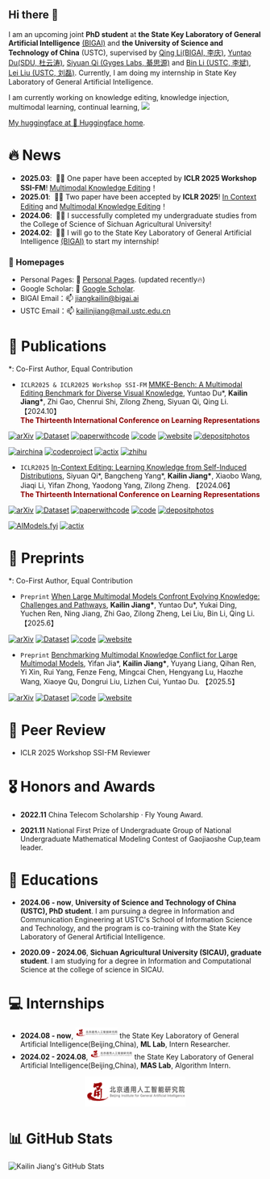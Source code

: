 ## Hi there 👋

I am an upcoming joint **PhD student** at **the State Key Laboratory of General Artificial Intelligence** <a href='https://www.bigai.ai/'>(BIGAI)</a> and **the University of Science and Technology of China** (USTC), supervised by <a href='https://liqing.io/'>Qing Li(BIGAI, 李庆)</a>, <a href='https://yuntaodu.github.io/'>Yuntao Du(SDU, 杜云涛)</a>, <a href='https://siyuanqi.github.io/'>Siyuan Qi (Gyges Labs, 綦思源)</a> and <a href='http://staff.ustc.edu.cn/~binli/'>Bin Li (USTC, 李斌)</a>, <a href='https://faculty.ustc.edu.cn/liulei13/zh_CN/index.htm'>Lei Liu (USTC, 刘磊)</a>. Currently, I am doing my internship in State Key Laboratory of General Artificial Intelligence.

I am currently working on knowledge editing, knowledge injection, multimodal learning, continual learning, <a href='https://scholar.google.com/citations?user=NSHQsrAAAAAJ'><img src="https://img.shields.io/endpoint?logo=Google%20Scholar&url=https%3A%2F%2Fcdn.jsdelivr.net%2Fgh%2FKailinJiang%2Fkailinjiang.github.io@google-scholar-stats%2Fgs_data_shieldsio.json&labelColor=f6f6f6&color=9cf&style=flat&label=citations">

My huggingface at 🤗 [Huggingface home](https://huggingface.co/kailinjiang).

<!-- My research interest includes neural machine translation and computer vision. I have published more than 100 papers at the top international AI conferences with total <a href='https://scholar.google.com/citations?user=DhtAFkwAAAAJ'>google scholar citations <strong><span id='total_cit'>260000+</span></strong></a> (You can also use google scholar badge <a href='https://scholar.google.com/citations?user=DhtAFkwAAAAJ'><img src="https://img.shields.io/endpoint?url={{ url | url_encode }}&logo=Google%20Scholar&labelColor=f6f6f6&color=9cf&style=flat&label=citations"></a>). -->


# 🔥 News
<!-- Allowed emojis: 🎉🎉for good news 📣📣for average news-->
- **2025.03**: &nbsp;🎉🎉 One paper have been accepted by **ICLR 2025 Workshop SSI-FM**! <a href='https://mmke-bench-iclr.github.io/'>Multimodal Knowledge Editing</a>！
- **2025.01**: &nbsp;🎉🎉 Two paper have been accepted by **ICLR 2025**! <a href='https://arxiv.org/pdf/2406.11194'>In Context Editing</a> and <a href='https://mmke-bench-iclr.github.io/'>Multimodal Knowledge Editing</a>！
- **2024.06**: &nbsp;🎉🎉 I successfully completed my undergraduate studies from the College of Science of Sichuan Agricultural University!
- **2024.02**: &nbsp;📣📣 I will go to the State Key Laboratory of General Artificial Intelligence <a href='https://www.bigai.ai/'>(BIGAI)</a> to start my internship!

### 📎 Homepages
- Personal Pages: 🌱 [Personal Pages](https://kailinjiang.github.io/). (updated recently🔥)
- Google Scholar: 🔭 [Google Scholar](https://scholar.google.com/citations?user=NSHQsrAAAAAJ&hl=zh-CN). 
- BIGAI Email：📫  jiangkailin@bigai.ai
- USTC Email：📫  kailinjiang@mail.ustc.edu.cn

# 📝 Publications
*: Co-First Author, Equal Contribution

- `ICLR2025 & ICLR2025 Workshop SSI-FM` [MMKE-Bench: A Multimodal Editing Benchmark for Diverse Visual Knowledge](https://arxiv.org/abs/2502.19870), Yuntao Du\*, **Kailin Jiang\***, Zhi Gao, Chenrui Shi, Zilong Zheng, Siyuan Qi, Qing Li. 【2024.10】<br>
<b style="color: #8B0000;">The Thirteenth International Conference on Learning Representations</b>


[![arXiv](https://img.shields.io/badge/Arxiv-2502.19870-b31b1b.svg?logo=arXiv)](https://arxiv.org/pdf/2502.19870) [![Dataset](https://img.shields.io/badge/%F0%9F%A4%97%20Dataset-MMKE_Bench-blue)](https://huggingface.co/datasets/kailinjiang/MMKE-Bench-dataset)  [![paperwithcode](https://img.shields.io/badge/PWC-MMKE_Bench-blue?logo=paperswithcode)](https://paperswithcode.com/paper/mmke-bench-a-multimodal-editing-benchmark-for)  [![code](https://img.shields.io/badge/Code-MMKE_Bench-blue?logo=github)](https://github.com/MMKE-Bench-ICLR/MMKE-Bench) [![website](https://img.shields.io/badge/Website-MMKE_Bench-orange?logo=homepage)](https://mmke-bench-iclr.github.io/) [![depositphotos](https://img.shields.io/badge/Poster-MMKE_Bench-red?logo=depositphotos)](./images/poster/iclr25_mmke_bench_poster.pdf)

[![airchina](https://img.shields.io/badge/数源AI-MMKE_Bench-red?logo=airchina)](https://mp.weixin.qq.com/s/iN826lITi5Xyz-3GnrdVIQ) [![codeproject](https://img.shields.io/badge/量子之心-MMKE_Bench-red?logo=codeproject)](https://www.xiaohongshu.com/explore/67e2d622000000000603cbfc?note_flow_source=wechat&xsec_token=CBldN8wUavDAzFvP4tK_noXO94RAXcelKKqlO3pFiJ6EQ=) [![actix](https://img.shields.io/badge/极市平台-MMKE_Bench-red?logo=actix)](https://mp.weixin.qq.com/s/JfxeytzWU0QoIUfJTGqgQQ) [![zhihu](https://img.shields.io/badge/知乎-MMKE_Bench-red?logo=zhihu)](https://zhuanlan.zhihu.com/p/30599722521)



- `ICLR2025` [In-Context Editing: Learning Knowledge from Self-Induced Distributions](https://arxiv.org/pdf/2406.11194), Siyuan Qi\*, Bangcheng Yang\*, **Kailin Jiang\***, Xiaobo Wang, Jiaqi Li, Yifan Zhong, Yaodong Yang, Zilong Zheng. 【2024.06】<br>
<b style="color: #8B0000;">The Thirteenth International Conference on Learning Representations</b>


[![arXiv](https://img.shields.io/badge/Arxiv-2406.11194-b31b1b.svg?logo=arXiv)](https://arxiv.org/abs/2406.11194)  [![Dataset](https://img.shields.io/badge/%F0%9F%A4%97%20Dataset-ICE-blue)](https://huggingface.co/datasets/Yofuria/ICE)  [![paperwithcode](https://img.shields.io/badge/PWC-ICE-blue?logo=paperswithcode)](https://paperswithcode.com/paper/in-context-editing-learning-knowledge-from)  [![code](https://img.shields.io/badge/Code-ICE-blue?logo=github)](https://github.com/bigai-ai/ICE) [![depositphotos](https://img.shields.io/badge/Poster-ICE-red?logo=depositphotos)](./images/poster/ICE_poster.png)

[![AIModels.fyi](https://img.shields.io/badge/AIModels.fyi-ICE-blue?logo=anthropic)](https://www.aimodels.fyi/papers/arxiv/context-editing-learning-knowledge-from-self-induced) [![actix](https://img.shields.io/badge/极市平台-ICE-red?logo=actix)](https://mp.weixin.qq.com/s/Mr9HPeHJSsVfUIeF6j-zWw)





# 📝 Preprints
*: Co-First Author, Equal Contribution



- `Preprint` [When Large Multimodal Models Confront Evolving Knowledge: Challenges and Pathways](https://arxiv.org/abs/2505.24449),  **Kailin Jiang\***, Yuntao Du\*, Yukai Ding, Yuchen Ren, Ning Jiang, Zhi Gao, Zilong Zheng, Lei Liu, Bin Li, Qing Li.【2025.6】<br>

[![arXiv](https://img.shields.io/badge/Arxiv-2505.24449-b31b1b.svg?logo=arXiv)](https://arxiv.org/abs/2505.24449) [![Dataset](https://img.shields.io/badge/%F0%9F%A4%97%20Dataset-EVOKE-blue)](https://huggingface.co/datasets/kailinjiang/EVOKE)   [![code](https://img.shields.io/badge/Code-EVOKE-blue?logo=github)](https://github.com/EVOKE-LMM/EVOKE) [![website](https://img.shields.io/badge/Website-EVOKE-orange?logo=homepage)](https://evoke-lmm.github.io/)



- `Preprint` [Benchmarking Multimodal Knowledge Conflict for Large Multimodal Models](https://arxiv.org/pdf/2505.19509), Yifan Jia\*, **Kailin Jiang\***, Yuyang Liang, Qihan Ren, Yi Xin, Rui Yang, Fenze Feng, Mingcai Chen, Hengyang Lu, Haozhe Wang, Xiaoye Qu, Dongrui Liu, Lizhen Cui, Yuntao Du. 【2025.5】<br>

[![arXiv](https://img.shields.io/badge/Arxiv-2505.19509-b31b1b.svg?logo=arXiv)](https://arxiv.org/pdf/2505.19509) [![Dataset](https://img.shields.io/badge/%F0%9F%A4%97%20Dataset-MMKC_Bench-blue)](https://huggingface.co/datasets/starjyf/MLLMKC-datasets)   [![code](https://img.shields.io/badge/Code-MMKC_Bench-blue?logo=github)](https://github.com/MLLMKCBENCH/MLLMKC) [![website](https://img.shields.io/badge/Website-MMKC_Bench-orange?logo=homepage)](https://mllmkcbench.github.io/)





# 📰 Peer Review
- ICLR 2025 Workshop SSI-FM Reviewer



# 🎖 Honors and Awards
- **2022.11** China Telecom Scholarship · Fly Young Award.
  
- **2021.11** National First Prize of Undergraduate Group of National Undergraduate Mathematical Modeling Contest of Gaojiaoshe Cup,team leader. 


# 📖 Educations
- **2024.06 - now**, **University of Science and Technology of China (USTC), PhD student**. I am pursuing a degree in Information and Communication Engineering at USTC's School of Information Science and Technology, and the program is co-training with the State Key Laboratory of General Artificial Intelligence.

- **2020.09 - 2024.06**, **Sichuan Agricultural University (SICAU), graduate student**. I am studying for a degree in Information and Computational Science at the college of science in SICAU.


# 💻 Internships
- **2024.08 - now**, <img src='./images/logo960.png' style='width: 6em;'> the State Key Laboratory of General Artificial Intelligence(Beijing,China), **ML Lab**, Intern Researcher.
- **2024.02 - 2024.08**, <img src='./images/logo960.png' style='width: 6em;'> the State Key Laboratory of General Artificial Intelligence(Beijing,China), **MAS Lab**, Algorithm Intern.





<p align="center">
  <img src="images/logo960.png" alt="BIGAI" width="200" height="60">
</p>

<html lang="en">
<head>
    <meta charset="UTF-8">
    <meta name="viewport" content="width=device-width, initial-scale=1.0">
    <title>Map Widget</title>
    <style>
        .map-container {
            width: 300px; 
            margin: 0 auto; 
            text-align: center; 
        }
        .map-container iframe {
            width: 100%; 
            height: 300px; 
        }
    </style>
</head>
<body>
    <div class="map-container">
<script type="text/javascript" id="mapmyvisitors" src="//mapmyvisitors.com/map.js?d=pBU5rAO3iBww8iWD4RJPnHsAq6uM9LcNALrf0nliRMs&cl=ffffff&w=a"></script>
    </div>
</body>
</html>




# 📊 GitHub Stats

![Kailin Jiang's GitHub Stats](https://github-readme-stats.vercel.app/api?username=kailinjiang&show_icons=true&theme=tokyonight)







<!--
**kailinjiang/kailinjiang** is a ✨ _special_ ✨ repository because its `README.md` (this file) appears on your GitHub profile.

Here are some ideas to get you started:

- 🔭 I’m currently working on ...
- 🌱 I’m currently learning ...
- 👯 I’m looking to collaborate on ...
- 🤔 I’m looking for help with ...
- 💬 Ask me about ...
- 📫 How to reach me: ...
- 😄 Pronouns: ...
- ⚡ Fun fact: ...
-->

